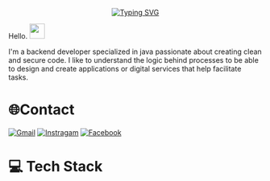 <p align="center">
  <a href="https://git.io/typing-svg"><img src="https://readme-typing-svg.herokuapp.com?font=Fira+Code&size=30&duration=2500&pause=1500&color=CEA0F3&background=000000&center=true&vCenter=true&random=false&width=435&lines=I'm+johanzarazua;I'm+a+software+engineer;backend+developer;Java+developer" alt="Typing SVG" /></a>
</p>

Hello. <img width="30px" src="https://media.tenor.com/images/3b388fe03da271d2674faf85eb7c3fcd/tenor.gif" />

I'm a  backend developer specialized in java passionate about creating clean and secure code. I like to understand the logic behind processes to be able to design and create applications or digital services that help facilitate tasks.

# 🌐Contact
<!---
[![Medium](https://img.shields.io/badge/Medium-12100E?logo=medium&logoColor=white)](https://medium.com/@CodeWhiteWeb)[![Reddit](https://img.shields.io/badge/Reddit-%23FF4500.svg?logo=Reddit&logoColor=white)](https://reddit.com/user/CodeWhiteWeb) [![Twitch](https://img.shields.io/badge/Twitch-%239146FF.svg?logo=Twitch&logoColor=white)](https://twitch.tv/code_white_web) [![YouTube](https://img.shields.io/badge/YouTube-%23FF0000.svg?logo=YouTube&logoColor=white)](https://youtube.com/c/CodeWhiteWeb) 
--->
[![Gmail](https://img.shields.io/badge/gmail-12100E?logo=gmail&logoColor=white)](mailto:johanzarazua@gmail.com)
[![Instragam](https://img.shields.io/badge/instagram-%23FF4500.svg?logo=instagram&logoColor=white)](https://www.instagram.com/zar.soft/)
[![Facebook](https://img.shields.io/badge/facebook-%239146FF.svg?logo=facebook&logoColor=white)](https://www.facebook.com/people/ZarSoft/100070710405578/?mibextid=LQQJ4d)


# 💻 Tech Stack 
<!---
<p align="center">
	<img title="Java" alt="Java" src="https://raw.githubusercontent.com/Thomas-George-T/Thomas-George-T/master/assets/hadoop.svg" width="70" height="40" />
	<img title="Spark" alt="Spark" src="https://raw.githubusercontent.com/Thomas-George-T/Thomas-George-T/master/assets/apache_spark.svg" width="80" height="40" />
	<img title="Scala" alt="Scala" src="https://raw.githubusercontent.com/Thomas-George-T/Thomas-George-T/master/assets/scala.svg" width="40" height="40" />
	<img title="Python" alt="Python" src="https://raw.githubusercontent.com/Thomas-George-T/Thomas-George-T/master/assets/python.svg" width="40" height="40" />
	<img title="MySQL" alt="MySQL" src="https://raw.githubusercontent.com/Thomas-George-T/Thomas-George-T/master/assets/mysql.svg" width="40" height="40" />
	<img title="Bitbucket" alt="Bitbucket" src="https://raw.githubusercontent.com/Thomas-George-T/Thomas-George-T/master/assets/bitbucket.svg" height="40" />
	<img title="Git" alt="Git" src="https://raw.githubusercontent.com/Thomas-George-T/Thomas-George-T/master/assets/git.svg" width="70" height="40" />
	<img title="Bamboo" alt="Bamboo" src="https://raw.githubusercontent.com/Thomas-George-T/Thomas-George-T/master/assets/bamboo.svg" width="40" height="40" />	
	<img title="AWS" alt="AWS" src="https://raw.githubusercontent.com/Thomas-George-T/Thomas-George-T/master/assets/aws.svg" width="60" height="40" />
	<img title="Kafka" alt="Kafka" src="https://raw.githubusercontent.com/Thomas-George-T/Thomas-George-T/master/assets/kafka.svg" width="105" height="40" />
	<img title="linux" alt="linux" src="https://raw.githubusercontent.com/Thomas-George-T/Thomas-George-T/master/assets/linux-tux.svg" width="40" />
</p>
--->

<!---
johanzarazua/johanzarazua is a ✨ special ✨ repository because its `README.md` (this file) appears on your GitHub profile.
You can click the Preview link to take a look at your changes.
--->
